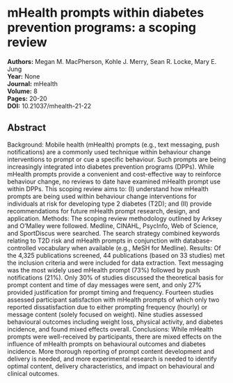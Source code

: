 # mHealth prompts within diabetes prevention programs: a scoping review

**Authors:** Megan M. MacPherson, Kohle J. Merry, Sean R. Locke, Mary E. Jung  
**Year:** None  
**Journal:** mHealth  
**Volume:** 8  
**Pages:** 20-20  
**DOI:** 10.21037/mhealth-21-22  

## Abstract
Background: Mobile health (mHealth) prompts (e.g., text messaging, push notifications) are a commonly used technique within behaviour change interventions to prompt or cue a specific behaviour. Such prompts are being increasingly integrated into diabetes prevention programs (DPPs). While mHealth prompts provide a convenient and cost-effective way to reinforce behaviour change, no reviews to date have examined mHealth prompt use within DPPs. This scoping review aims to: (I) understand how mHealth prompts are being used within behaviour change interventions for individuals at risk for developing type 2 diabetes (T2D); and (II) provide recommendations for future mHealth prompt research, design, and application.
Methods: The scoping review methodology outlined by Arksey and O’Malley were followed. Medline, CINAHL, PsycInfo, Web of Science, and SportDiscus were searched. The search strategy combined keywords relating to T2D risk and mHealth prompts in conjunction with database-controlled vocabulary when available (e.g., MeSH for Medline).
Results: Of the 4,325 publications screened, 44 publications (based on 33 studies) met the inclusion criteria and were included for data extraction. Text messaging was the most widely used mHealth prompt (73%) followed by push notifications (21%). Only 30% of studies discussed the theoretical basis for prompt content and time of day messages were sent, and only 27% provided justification for prompt timing and frequency. Fourteen studies assessed participant satisfaction with mHealth prompts of which only two reported dissatisfaction due to either prompting frequency (hourly) or message content (solely focused on weight). Nine studies assessed behavioural outcomes including weight loss, physical activity, and diabetes incidence, and found mixed effects overall.
Conclusions: While mHealth prompts were well-received by participants, there are mixed effects on the influence of mHealth prompts on behavioural outcomes and diabetes incidence. More thorough reporting of prompt content development and delivery is needed, and more experimental research is needed to identify optimal content, delivery characteristics, and impact on behavioural and clinical outcomes.

